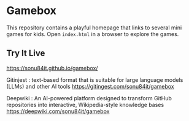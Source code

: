 # Gamebox

This repository contains a playful homepage that links to several mini games for kids. Open `index.html` in a browser to explore the games.

## Try It Live

https://sonu84it.github.io/gamebox/

Gitinjest : text-based format that is suitable for large language models (LLMs) and other AI tools 
https://gitingest.com/sonu84it/gamebox

Deepwiki : An AI-powered platform designed to transform GitHub repositories into interactive, Wikipedia-style knowledge bases 
https://deepwiki.com/sonu84it/gamebox

